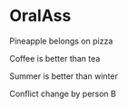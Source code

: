 # OralAss

Pineapple belongs on pizza

Coffee is better than tea

Summer is better than winter

Conflict change by person B
